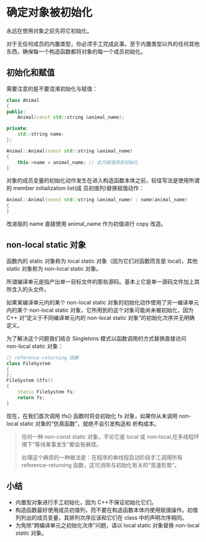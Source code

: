 # 确定对象被初始化

永远在使用对象之前先将它初始化。

对于无任何成员的内置类型，你必须手工完成此事。至于内置类型以外的任何其他东西，确保每一个构造函数都将对象的每一个成员初始化。

## 初始化和赋值

需要注意的是不要混淆初始化与赋值：

```cpp
class Animal
{
public:
    Animal(const std::string &animal_name);

private:
    std::string name;
};

Animal::Animal(const std::string &animal_name)
{
    this->name = animal_name; // 此为赋值而非初始化
}
```

对象的成员变量的初始化动作发生在进入构造函数本体之前，较佳写法是使用所谓的 member initialization list(成
员初值列)替换赋值动作：

```cpp
Animal::Animal(const std::string &animal_name) : name(animal_name)
{
}
```

改进版的 name 直接使用 animal_name 作为初值进行 copy 改造。

## non-local static 对象

函数内的 static 对象称为 local static 对象（因为它们对函数而言是 local)，其他 static 对象称为 non-local static 对象。

所谓编译单元是指产出单一目标文件的那些源码。基本上它是单一源码文件加上其所含入的头文件。

如果某编译单元内的某个 non-local static 对象的初始化动作使用了另一编译单元内的某个 non-local static 对象，它所用到的这个对象可能尚未被初始化，因为 C++ 对“定义于不同编译单元内的 non-local static 对象”的初始化次序并无明确定义。

为了解决这个问题我们结合 Singletons 模式以函数调用的方式替换直接访问 non-local static 对象：

```cpp
// reference-returning 函数
class FileSystem
{
};
FileSystem &tfs()
{
    static FileSystem fs;
    return fs;
}
```

现在，在我们首次调用 tfs() 函数时将会初始化 fs 对象，如果你从未调用 non-local static 对象的“仿真函数”，就绝不会引发构造和
析构成本。

> 任何一种 non-const static 对象，不论它是 local 或 non-local,在多线程环境下“等待某事发生”都会有麻烦。
>
> 处理这个麻烦的一种做法是：在程序的单线程启动阶段手工调用所有 reference-returning 函数，这可消除与初始化有关的“竞速形势”。

## 小结

- 内置型对象进行手工初始化，因为 C++不保证初始化它们。
- 构造函数最好使用成员初值列，而不要在构造函数本体内使用赋值操作。初值列列出的成员变量，其排列次序应该和它们在 class 中的声明次序相同。
- 为免除“跨编译单元之初始化次序”问题，请以 local static 对象替换 non-local static 对象。

